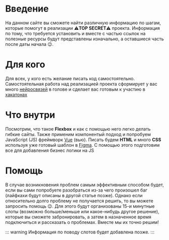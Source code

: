 # Введение

На данном сайте вы сможете найти различную информацию по шагам, которые помогут в реализации ⚠️**TOP SECRET**⚠️ проекта. Информация по тому, что требуется установить и вместе с частью ссылок на полезные ресурсы будут представлены изначально, а оставшиеся часть после даты начала 😉.

# Для кого
Для всех, у кого есть желание писать код самостоятельно. Самостоятельная работа над реализацией проекта сформирует у вас много [нейросвязей](https://ru.wikipedia.org/wiki/Нейронная_сеть) в голове и сделает вас готовым к участию в [хакатонах](https://ru.wikipedia.org/wiki/Хакатон)

# Что внутри
Посмотрим, что такое **Flexbox** и как с помощью него легко делать гибкие сайты. Также применим компонентый подход и попробуем JavaScript (JS) фреймворк [Vue](https://ru.vuejs.org/index.html) (вью). Писать будем **HTML** и много **CSS** используя уже готовый шаблон в [Figma](https://www.figma.com/files/recent). С помощью этого подготовим все для добавления бизнес логики на JS

# Помощь
В случае возникновения проблем самым эффективным способом будет, если вы сами попробуете разобраться из-за чего произошел баг (лайфкахи будут описаны в другой статье позже). Однако если относительно долго проблему не получается решить, то вы можете запросить помощь 😉. Для этого будут организованы 15-и минутные слоты (возможно больше/меньше или какое-нибудь другое решение), которые вы сможете забронировать, а затем в назначенное время подключиться и рассказать о проблемах. Вместе мы их точно решим!

::: warning
Информация по поводу слотов будет добавлена позже.
:::